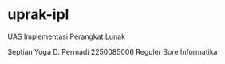 # uprak-ipl

UAS Implementasi Perangkat Lunak

Septian Yoga D. Permadi
2250085006
Reguler Sore
Informatika